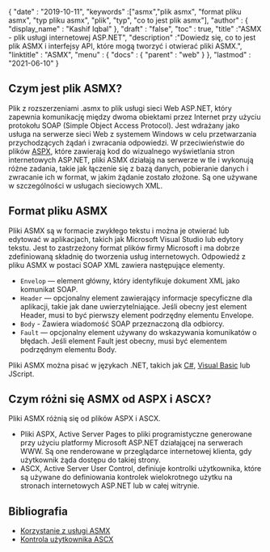 {
  "date" : "2019-10-11",
  "keywords" :["asmx","plik asmx", "format pliku asmx", "typ pliku asmx", "plik", "typ", "co to jest plik asmx"],
  "author" : {
    "display_name" : "Kashif Iqbal"
},
  "draft" : "false",
  "toc" : true,
  "title" :"ASMX - plik usługi internetowej ASP.NET",
  "description" :"Dowiedz się, co to jest plik ASMX i interfejsy API, które mogą tworzyć i otwierać pliki ASMX.",
  "linktitle" : "ASMX",
  "menu" : {
    "docs" : {
      "parent" : "web"
}
},
  "lastmod" : "2021-06-10"
}

## Czym jest plik ASMX?

Plik z rozszerzeniami .asmx to plik usługi sieci Web ASP.NET, który zapewnia komunikację między dwoma obiektami przez Internet przy użyciu protokołu SOAP (Simple Object Access Protocol). Jest wdrażany jako usługa na serwerze sieci Web z systemem Windows w celu przetwarzania przychodzących żądań i zwracania odpowiedzi. W przeciwieństwie do plików [ASPX](/pl/web/aspx/), które zawierają kod do wizualnego wyświetlania stron internetowych ASP.NET, pliki ASMX działają na serwerze w tle i wykonują różne zadania, takie jak łączenie się z bazą danych, pobieranie danych i zwracanie ich w format, w jakim żądanie zostało złożone. Są one używane w szczególności w usługach sieciowych XML.

## Format pliku ASMX

Pliki ASMX są w formacie zwykłego tekstu i można je otwierać lub edytować w aplikacjach, takich jak Microsoft Visual Studio lub edytory tekstu. Jest to zastrzeżony format plików firmy Microsoft i ma dobrze zdefiniowaną składnię do tworzenia usług internetowych. Odpowiedź z pliku ASMX w postaci SOAP XML zawiera następujące elementy.

* `Envelop` — element główny, który identyfikuje dokument XML jako komunikat SOAP.
* `Header` — opcjonalny element zawierający informacje specyficzne dla aplikacji, takie jak dane uwierzytelniające. Jeśli obecny jest element Header, musi to być pierwszy element podrzędny elementu Envelope.
* `Body` - Zawiera wiadomość SOAP przeznaczoną dla odbiorcy.
* `Fault` — opcjonalny element używany do wskazywania komunikatów o błędach. Jeśli element Fault jest obecny, musi być elementem podrzędnym elementu Body.

Pliki ASMX można pisać w językach .NET, takich jak [C#](/pl/programming/cs/), [Visual Basic](/pl/programming/vb/) lub JScript.

## Czym różni się ASMX od ASPX i ASCX?

Pliki ASMX różnią się od plików ASPX i ASCX.

* Pliki ASPX, Active Server Pages to pliki programistyczne generowane przy użyciu platformy Microsoft ASP.NET działającej na serwerach WWW. Są one renderowane w przeglądarce internetowej klienta, gdy użytkownik żąda dostępu do takiej strony.
* ASCX, Active Server User Control, definiuje kontrolki użytkownika, które są używane do definiowania kontrolek wielokrotnego użytku na stronach internetowych ASP.NET lub w całej witrynie.

## Bibliografia

* [Korzystanie z usługi ASMX](https://learn.microsoft.com/en-us/xamarin/xamarin-forms/data-cloud/web-services/asmx)
* [Kontrola użytkownika ASCX](https://beansoftware.com/ASP.NET-Tutorials/User-Control.aspx)

